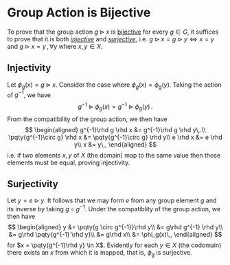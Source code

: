 Group Action is Bijective
=========================
To prove that the group action $g \rhd x$ is [bijective](map.md#Relations) for every $g \in G$, it suffices to prove that it is both *[injective](map.md#Relations)* and *[surjective](map.md#Relations)*, i.e. $g \rhd x = g \rhd y \iff x = y$ and $g\rhd x = y\,,\forall y$ where $x,\,y \in X$.

Injectivity
-----------
Let $\phi_g(x) = g \rhd x$. Consider the case where $\phi_g(x) = \phi_g(y)$. Taking the action of $g^{-1}$, we have
$$
g^{-1}\rhd \phi_g(x) = g^{-1}\rhd \phi_g(y)\,.
$$
From the compatibility of the group action, we then have 
$$
\begin{aligned}
g^{-1}\rhd g \rhd x &= g^{-1}\rhd g \rhd y\,.\\
\pqty{g^{-1}\circ g} \rhd x &= \pqty{g^{-1}\circ g} \rhd y\\
e \rhd x &= e \rhd y\\
x &= y\,,
\end{aligned}
$$
i.e. if two elements $x,\, y$ of $X$ (the domain) map to the same value then those elements must be equal, proving injectivity.

Surjectivity
------------
Let $y = e \rhd y$. It follows that we may form $e$ from any group element $g$ and its inverse by taking $g \circ g^{-1}$. Under the compatiblity of the group action, we then have
$$
\begin{aligned}
y &= \pqty{g \circ g^{-1}}\rhd y\\
 &= g\rhd g^{-1} \rhd y\\
 &= g\rhd \pqty{g^{-1} \rhd y}\\
 &= g\rhd x\\
 &= \phi_g(x)\,,
\end{aligned}
$$
for $x = \pqty{g^{-1}\rhd y} \in X$. Evidently for each $y \in X$ (the codomain) there exists an $x$ from which it is mapped, that is, $\phi_g$ is surjective.